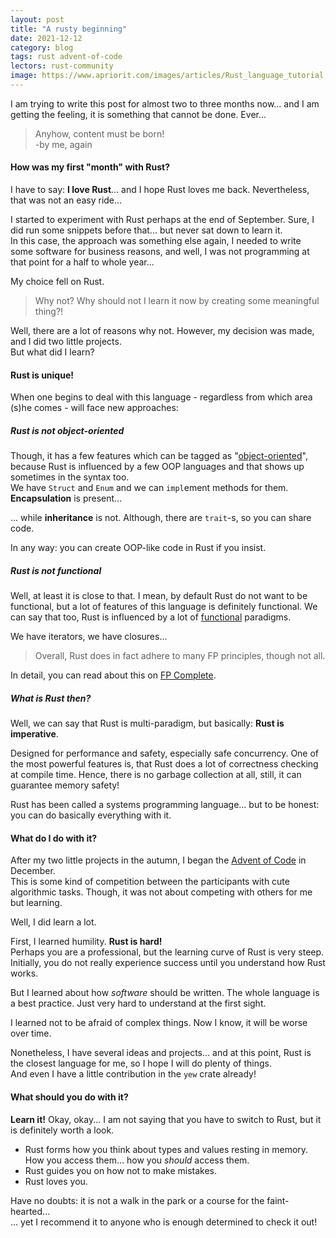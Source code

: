 ```yaml
---
layout: post
title: "A rusty beginning"
date: 2021-12-12
category: blog
tags: rust advent-of-code
lectors: rust-community
image: https://www.apriorit.com/images/articles/Rust_language_tutorial.jpeg
---
```


I am trying to write this post for almost two to three months now...
and I am getting the feeling, it is something that cannot be done. Ever...  
> Anyhow, content must be born!<!--more-->  
>  -by me, again

#### How was my first "month" with Rust?

I have to say: **I love Rust**... and I hope Rust loves me back. Nevertheless, that was not an easy ride...

I started to experiment with Rust perhaps at the end of September. Sure, I did run some snippets before that...
but never sat down to learn it.  
In this case, the approach was something else again, I needed to write some software for business reasons, and well,
I was not programming at that point for a half to whole year...

My choice fell on Rust.
> Why not? Why should not I learn it now by creating some meaningful thing?!

Well, there are a lot of reasons why not. However, my decision was made, and I did two little projects.  
But what did I learn?

#### Rust is unique!

When one begins to deal with this language - regardless from which area (s)he comes - will face new approaches:

##### Rust is not object-oriented

Though, it has a few features which can be tagged as "[object-oriented]", because Rust is influenced by a few OOP
languages and that shows up sometimes in the syntax too.  
We have `Struct` and `Enum` and we can `impl`ement methods for them. **Encapsulation** is present...

... while **inheritance** is not. Although, there are `trait`-s, so you can share code.

In any way: you can create OOP-like code in Rust if you insist.

##### Rust is not functional

Well, at least it is close to that. I mean, by default Rust do not want to be functional,
but a lot of features of this language is definitely functional.
We can say that too, Rust is influenced by a lot of [functional] paradigms.

We have iterators, we have closures...
> Overall, Rust does in fact adhere to many FP principles, though not all.

In detail, you can read about this on [FP Complete].

##### What is Rust then?

Well, we can say that Rust is multi-paradigm, but basically: **Rust is imperative**.

Designed for performance and safety, especially safe concurrency.
One of the most powerful features is, that Rust does a lot of correctness checking at compile time.
Hence, there is no garbage collection at all, still, it can guarantee memory safety!

Rust has been called a systems programming language... but to be honest: you can do basically everything with it.

#### What do I do with it?

After my two little projects in the autumn, I began the [Advent of Code] in December.  
This is some kind of competition between the participants with cute algorithmic tasks. Though, it was not about
competing with others for me but learning.

Well, I did learn a lot.

First, I learned humility. **Rust is hard!**  
Perhaps you are a professional, but the learning curve of Rust is very steep. Initially, you do not really experience
success until you understand how Rust works.

But I learned about how _software_ should be written. The whole language is a best practice.
Just very hard to understand at the first sight.

I learned not to be afraid of complex things. Now I know, it will be worse over time.

Nonetheless, I have several ideas and projects... and at this point, Rust is the closest language for me,
so I hope I will do plenty of things.  
And even I have a little contribution in the `yew` crate already!

#### What should you do with it?

**Learn it!** Okay, okay... I am not saying that you have to switch to Rust, but it is definitely worth a look.

 - Rust forms how you think about types and values resting in memory. How you access them... how you _should_ access them.
 - Rust guides you on how not to make mistakes.
 - Rust loves you.

Have no doubts: it is not a walk in the park or a course for the faint-hearted...  
... yet I recommend it to anyone who is enough determined to check it out!

[object-oriented]: https://doc.rust-lang.org/book/ch17-00-oop.html
[functional]: https://doc.rust-lang.org/book/ch13-00-functional-features.html
[FP Complete]: https://www.fpcomplete.com/blog/2018/10/is-rust-functional/
[Advent of Code]: https://adventofcode.com
